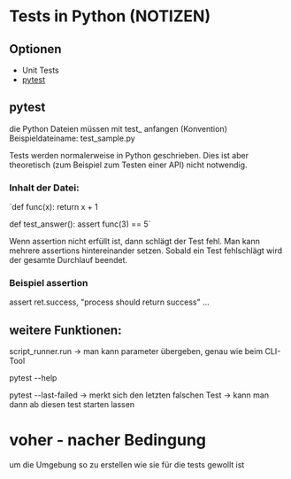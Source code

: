# Tests in Python (NOTIZEN)

## Optionen

- Unit Tests
- [pytest](https://docs.pytest.org/en/latest/contents.html#toc)

## pytest
die Python Dateien müssen mit test_ anfangen (Konvention)
Beispieldateiname: test_sample.py

Tests werden normalerweise in Python geschrieben.
Dies ist aber theoretisch (zum Beispiel zum Testen einer API) nicht notwendig.

### Inhalt der Datei:
`def func(x):
    return x + 1

def test_answer():
    assert func(3) == 5`

Wenn assertion nicht erfüllt ist, dann schlägt der Test fehl.
Man kann mehrere assertions hintereinander setzen. Sobald ein Test fehlschlägt wird der gesamte Durchlauf beendet.

### Beispiel assertion
assert ret.success, "process should return success"
...

## weitere Funktionen:
script_runner.run -> man kann parameter übergeben, genau wie beim CLI-Tool

pytest --help

pytest --last-failed -> merkt sich den letzten falschen Test -> kann man dann ab diesen test starten lassen

# voher - nacher Bedingung
um die Umgebung so zu erstellen wie sie für die tests gewollt ist 